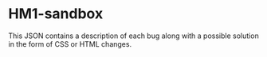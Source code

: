 # HM1-sandbox
This JSON contains a description of each bug along with a possible solution in the form of CSS or HTML changes.

